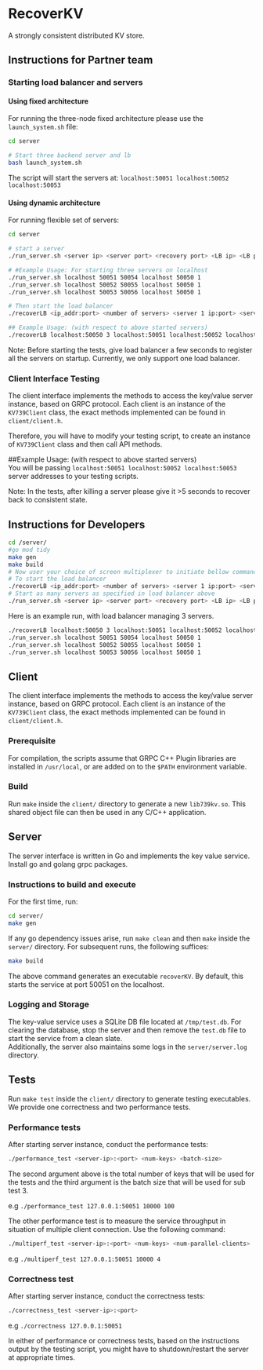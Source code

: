 # RecoverKV
A strongly consistent distributed KV store.

## Instructions for Partner team

### Starting load balancer and servers

#### Using fixed architecture
For running the three-node fixed architecture please use the `launch_system.sh` file:
```bash
cd server

# Start three backend server and lb
bash launch_system.sh
```

The script will start the servers at: `localhost:50051 localhost:50052 localhost:50053`

#### Using dynamic architecture
For running flexible set of servers:
```bash
cd server

# start a server
./run_server.sh <server ip> <server port> <recovery port> <LB ip> <LB port> 1

# #Example Usage: For starting three servers on localhost
./run_server.sh localhost 50051 50054 localhost 50050 1
./run_server.sh localhost 50052 50055 localhost 50050 1
./run_server.sh localhost 50053 50056 localhost 50050 1

# Then start the load balancer
./recoverLB <ip_addr:port> <number of servers> <server 1 ip:port> <server 2 ip:port> ... <server 1s recovery port> <server 2s recovery port> ...

## Example Usage: (with respect to above started servers)
./recoverLB localhost:50050 3 localhost:50051 localhost:50052 localhost:50053 50054 50055 50056

```

Note: Before starting the tests, give load balancer a few seconds to register all the servers on startup. Currently, we only support one load balancer.

### Client Interface Testing
The client interface implements the methods to access the key/value server instance, based on GRPC protocol. Each client is an instance of the `KV739Client` class, the
exact methods implemented can be found in `client/client.h`.

Therefore, you will have to modify your testing script, to create an instance of `KV739Client` class and then call API methods.

\##Example Usage: (with respect to above started servers)\
You will be passing `localhost:50051 localhost:50052 localhost:50053` server addresses to your testing scripts.

Note: In the tests, after killing a server please give it >5 seconds to recover back to consistent state.

## Instructions for Developers
```bash
cd /server/
#go mod tidy
make gen
make build
# Now user your choice of screen multiplexer to initiate bellow commands in each shell
# To start the load balancer
./recoverLB <ip_addr:port> <number of servers> <server 1 ip:port> <server 2 ip:port> ... <server 1s recovery port> <server 2s recovery port> ...
# Start as many servers as specified in load balancer above
./run_server.sh <server ip> <server port> <recovery port> <LB ip> <LB port> <Delete previous data>
```
Here is an example run, with load balancer managing 3 servers.
```bash
./recoverLB localhost:50050 3 localhost:50051 localhost:50052 localhost:50053 50054 50055 50056
./run_server.sh localhost 50051 50054 localhost 50050 1
./run_server.sh localhost 50052 50055 localhost 50050 1
./run_server.sh localhost 50053 50056 localhost 50050 1
```

## Client

The client interface implements the methods to access the key/value server instance, based on GRPC protocol. Each client is an instance of the `KV739Client` class, the
exact methods implemented can be found in `client/client.h`.

### Prerequisite

For compilation, the scripts assume that GRPC C++ Plugin libraries are installed in `/usr/local`, or are added on to the `$PATH` environment variable.

### Build

Run `make` inside the `client/` directory to generate a new `lib739kv.so`. This shared object file can then be used in any C/C++ application.

## Server

The server interface is written in Go and implements the key value service. Install go and golang grpc packages.

### Instructions to build and execute

For the first time, run:

```bash
cd server/
make gen
```

If any go dependency issues arise, run `make clean` and then `make` inside the `server/` directory. For subsequent runs, the following suffices:

```bash
make build
```

The above command generates an executable `recoverKV`. By default, this starts the service at port 50051 on the localhost.

### Logging and Storage

The key-value service uses a SQLite DB file located at `/tmp/test.db`. For clearing the database, stop the server and then remove the `test.db` file to start the service from a clean slate.  
Additionally, the server also maintains some logs in the `server/server.log` directory.

## Tests

Run `make test` inside the `client/` directory to generate testing executables. We provide one correctness and two performance tests.

### Performance tests

After starting server instance, conduct the performance tests:

```bash
./performance_test <server-ip>:<port> <num-keys> <batch-size>
```

The second argument above is the total number of keys that will be used for the tests and the third argument is the batch size that will be used for sub test 3.  

e.g `./performance_test 127.0.0.1:50051 10000 100`

The other performance test is to measure the service throughput in situation of multiple client connection. Use the following command:

```bash
./multiperf_test <server-ip>:<port> <num-keys> <num-parallel-clients>
```

e.g `./multiperf_test 127.0.0.1:50051 10000 4`

### Correctness test

After starting server instance, conduct the correctness tests:

```bash
./correctness_test <server-ip>:<port>
```

e.g `./correctness 127.0.0.1:50051`

In either of performance or correctness tests, based on the instructions output by the testing script, you might have to shutdown/restart the server at appropriate times.
